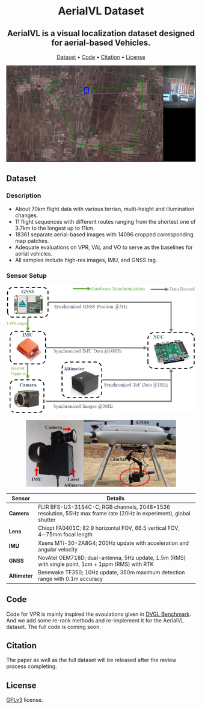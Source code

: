 <div align="center">

# AerialVL Dataset

**AerialVL is a visual localization dataset designed for aerial-based Vehicles.**
---
<p align="center">
  <a href="#dataset">Dataset</a> •
  <a href="#code">Code</a> •
  <a href="#citation">Citation</a> •
  <a href="#license">License</a>
</p>

</div>

<p align="center">
  <img width="600" src="asset/AerialVL_LT_small.png">
</p>

## Dataset

### Description

- About 70km flight data with various terrian, multi-height and illumination changes.
- 11 flight sequences with different routes ranging from the shortest one of 3.7km to the longest up to 11km.
- 18361 separate aerial-based images with 14096 cropped corresponding map patches.
- Adequate evaluations on VPR, VAL and VO to serve as the baselines for aerial vehicles.
- All samples include high-res images, IMU, and GNSS tag.

### Sensor Setup
<p align="center">
  <img width="600" src="asset/data_collect_syn.PNG">
</p>

<p align="center">
  <img width="400" src="asset/collect_pltfm_v2.png">
</p>

| **Sensor**    | **Details**                                                  |
| ------------- | ------------------------------------------------------------ |
| **Camera**    | FLIR BFS-U3-31S4C-C; RGB channels, 2048×1536 resolution, 55Hz max frame rate (20Hz in experiment), global shutter |
| **Lens**      | Chiopt FA0401C; 82.9 horizontal FOV, 66.5 vertical FOV, 4∼75mm focal length |
| **IMU**       | Xsens MTi-30-2A8G4; 200Hz update with acceleration and angular velocity |
| **GNSS**      | NovAtel OEM718D; dual-antenna, 5Hz update, 1.5m (RMS) with single point, 1cm + 1ppm (RMS) with RTK |
| **Altimeter** | Benewake TF350; 10Hz update, 350m maximum detection range with 0.1m accuracy |

## Code
Code for VPR is mainly inspired the evaulations given in [DVGL Benchmark](https://github.com/gmberton/deep-visual-geo-localization-benchmark).
And we add some re-rank methods and re-implement it for the AerialVL dataset.
The full code is coming soon.

## Citation
The paper as well as the full dataset will be released after the review process completing.

## License
[GPLv3](http://www.gnu.org/licenses/) license.

